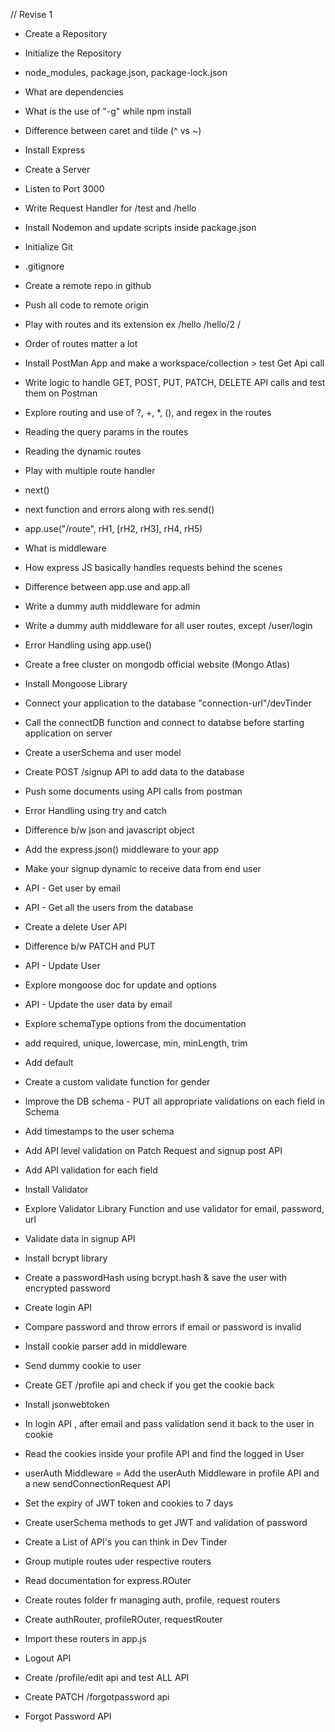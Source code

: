 // Revise 1

- Create a Repository
- Initialize the Repository
- node_modules, package.json, package-lock.json
- What are dependencies
- What is the use of "-g" while npm install
- Difference between caret and tilde (^ vs ~)
- Install Express
- Create a Server
- Listen to Port 3000
- Write Request Handler for /test and /hello
- Install Nodemon and update scripts inside package.json

- Initialize Git 
- .gitignore
- Create a remote repo in github
- Push all code to remote origin

- Play with routes and its extension ex /hello /hello/2 /
- Order of routes matter a lot
- Install PostMan App and make a workspace/collection > test Get Api call
- Write logic to handle GET, POST, PUT, PATCH, DELETE API calls and test them on Postman
- Explore routing and use of ?, +, *, (), and regex in the routes
- Reading the query params  in the routes
- Reading the dynamic routes

- Play with multiple route handler
- next()
- next function and errors along with res.send()
- app.use("/route", rH1, [rH2, rH3], rH4, rH5)
- What is middleware 
- How express JS basically handles requests behind the scenes
- Difference between app.use and app.all
- Write a dummy auth middleware for admin
- Write a dummy auth middleware for all user routes, except /user/login
- Error Handling using app.use()

- Create a free cluster on mongodb official website (Mongo Atlas)
- Install Mongoose Library 
- Connect your application to the database "connection-url"/devTinder
- Call the connectDB function and connect to databse before starting application on server
- Create a userSchema and user model
- Create POST /signup API to add data to the database
- Push some documents using API calls from postman
- Error Handling using try and catch

- Difference b/w json and javascript object
- Add the express.json() middleware to your app
- Make your signup dynamic to receive data from end user
- API - Get user by email
- API - Get all the users from the database
- Create a delete User API
- Difference b/w PATCH and PUT
- API - Update User
- Explore mongoose doc for update and options 
- API - Update the user data by email

- Explore schemaType options from the documentation
- add required, unique, lowercase, min, minLength, trim
- Add default
- Create a custom validate function for gender
- Improve the DB schema - PUT all appropriate validations on each field in Schema
- Add timestamps to the user schema
- Add API level validation on Patch Request and signup post API
- Add API validation for each field
- Install Validator 
- Explore Validator Library Function and use validator for email, password, url 

- Validate data in signup API
- Install bcrypt library
- Create a passwordHash using bcrypt.hash & save the user with encrypted password
- Create login API
- Compare password and throw errors if email or password is invalid

- Install cookie parser add in middleware
- Send dummy cookie to user
- Create GET /profile api and check if you get the cookie back
- Install jsonwebtoken 
- In login API , after email and pass validation send it back to the user in cookie
- Read the cookies inside your profile API and find the logged in User
- userAuth Middleware
= Add the userAuth Middleware in profile API and a new sendConnectionRequest API
- Set the expiry of JWT token and cookies to 7 days 
- Create userSchema methods to get JWT and validation of password

- Create a List of API's you can think in Dev Tinder
- Group mutiple routes uder respective routers
- Read documentation for express.ROuter
- Create routes folder fr managing auth, profile, request routers
- Create authRouter, profileROuter, requestRouter
- Import these routers in app.js
- Logout API 
- Create /profile/edit api and test ALL API
- Create PATCH /forgotpassword api
- Forgot Password API